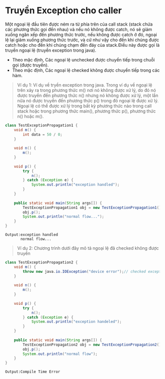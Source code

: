 # Truyền Exception cho caller
Một ngoại lệ đầu tiên được ném ra từ phía trên của call stack (stack chứa các phương thức gọi đến nhau) và nếu nó không được catch, nó sẽ giảm xuống ngăn xếp đến phương thức trước, nếu không được catch ở đó, ngoại lệ lại giảm xuống phương thức trước, và cứ như vậy cho đến khi chúng được catch hoặc cho đến khi chúng chạm đến đáy của stack.Điều này được gọi là truyền ngoại lệ (truyền exception trong java).

- Theo mặc định, Các ngoại lệ unchecked được chuyển tiếp trong chuỗi gọi (được truyền).
- Theo mặc định, Các ngoại lệ checked không được chuyển tiếp trong các hàm.

> Ví dụ 1: Ví dụ về tryền exception trong java. Trong ví dụ về ngoại lệ trên xảy ra trong phương thức m() nơi nó không được xử lý, do đó nó được truyền đến phương thức n() nhưng nó không được xử lý, một lần nữa nó được truyền đến phương thức p() trong đó ngoại lệ được xử lý.
> Ngoại lệ có thể được xử lý trong bất kỳ phương thức nào trong call stack hoặc trong phương thức main(), phương thức p(), phương thức n() hoặc m().

```java
class TestExceptionPropagation1 {
    void m() {
        int data = 50 / 0;
    }
 
    void n() {
        m();
    }
 
    void p() {
        try {
            n();
        } catch (Exception e) {
            System.out.println("exception handled");
        }
    }
 
    public static void main(String args[]) {
        TestExceptionPropagation1 obj = new TestExceptionPropagation1();
        obj.p();
        System.out.println("normal flow...");
    }
}
```
```
Output:exception handled
       normal flow...
```

> Ví dụ 2: Chương trình dưới đây mô tả ngoại lệ đã checked không được truyền
```java
class TestExceptionPropagation2 {
    void m() {
        throw new java.io.IOException("device error");// checked exception
    }
 
    void n() {
        m();
    }
 
    void p() {
        try {
            n();
        } catch (Exception e) {
            System.out.println("exception handeled");
        }
    }
 
    public static void main(String args[]) {
        TestExceptionPropagation2 obj = new TestExceptionPropagation2();
        obj.p();
        System.out.println("normal flow");
    }
}
```
```
Output:Compile Time Error
```